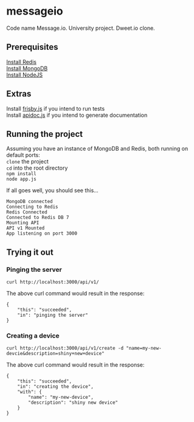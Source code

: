 # messageio
Code name Message.io. University project. Dweet.io clone.

## Prerequisites
[Install Redis](https://www.digitalocean.com/community/tutorials/how-to-install-and-use-redis)  
[Install MongoDB](http://docs.mongodb.org/manual/installation/)  
[Install NodeJS](http://howtonode.org/how-to-install-nodejs)  

## Extras
Install [frisby.js](http://frisbyjs.com/) if you intend to run tests  
Install [apidoc.js](http://apidocjs.com/) if you intend to generate documentation

## Running the project  
Assuming you have an instance of MongoDB and Redis, both running on default ports:  
`clone` the project  
`cd` into the root directory  
`npm install`  
`node app.js`  

If all goes well, you should see this...  
```
MongoDB connected  
Connecting to Redis  
Redis Connected  
Connected to Redis DB 7  
Mounting API  
API v1 Mounted  
App listening on port 3000  
```  

## Trying it out  
### Pinging the server
```
curl http://localhost:3000/api/v1/
```

The above curl command would result in the response:
```
{
    "this": "succeeded",
    "in": "pinging the server"
}
```

### Creating a device
```
curl http://localhost:3000/api/v1/create -d "name=my-new-devcie&description=shiny+new+device"
```

The above curl command would result in the response:  
```
{
    "this": "succeeded",
    "in": "creating the device",
    "with": {
        "name": "my-new-device",
        "description": "shiny new device"
    }
}
```
